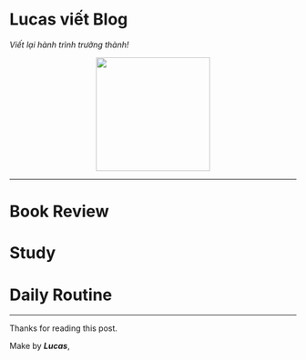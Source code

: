 # Lucas viết Blog
_Viết lại hành trình trưởng thành!_

</p>
<p align="center">
<img src="https://github.com/LeHongNgoc3820/Lucas_viet_Blog/blob/b5e2de5a812292889e793b719572d06f3ababf2d/Logo%20ta%CC%81ch%20ne%CC%82%CC%80n.png?raw=true"
     style="width:200px;height:200px;" display = "block;">
</p>

________________________
# Book Review

# Study

# Daily Routine

_________________________________
Thanks for reading this post.

Make by _**Lucas**_,
